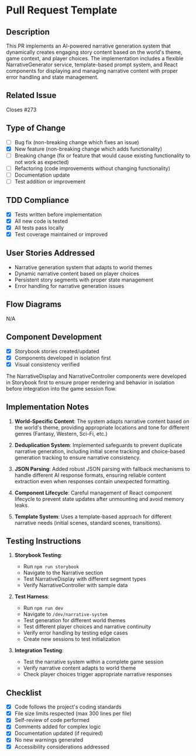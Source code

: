 # Pull Request Template

## Description
This PR implements an AI-powered narrative generation system that dynamically creates engaging story content based on the world's theme, game context, and player choices. The implementation includes a flexible NarrativeGenerator service, template-based prompt system, and React components for displaying and managing narrative content with proper error handling and state management.

## Related Issue
Closes #273

## Type of Change
- [ ] Bug fix (non-breaking change which fixes an issue)
- [x] New feature (non-breaking change which adds functionality)
- [ ] Breaking change (fix or feature that would cause existing functionality to not work as expected)
- [ ] Refactoring (code improvements without changing functionality)
- [ ] Documentation update
- [ ] Test addition or improvement

## TDD Compliance
- [x] Tests written before implementation
- [x] All new code is tested
- [x] All tests pass locally
- [x] Test coverage maintained or improved

## User Stories Addressed
- Narrative generation system that adapts to world themes
- Dynamic narrative content based on player choices
- Persistent story segments with proper state management
- Error handling for narrative generation issues

## Flow Diagrams
N/A

## Component Development
- [x] Storybook stories created/updated
- [x] Components developed in isolation first
- [x] Visual consistency verified

The NarrativeDisplay and NarrativeController components were developed in Storybook first to ensure proper rendering and behavior in isolation before integration into the game session flow.

## Implementation Notes
1. **World-Specific Content**: The system adapts narrative content based on the world's theme, providing appropriate locations and tone for different genres (Fantasy, Western, Sci-Fi, etc.)

2. **Deduplication System**: Implemented safeguards to prevent duplicate narrative generation, including initial scene tracking and choice-based generation tracking to ensure narrative consistency.

3. **JSON Parsing**: Added robust JSON parsing with fallback mechanisms to handle different AI response formats, ensuring reliable content extraction even when responses contain unexpected formatting.

4. **Component Lifecycle**: Careful management of React component lifecycle to prevent state updates after unmounting and avoid memory leaks.

5. **Template System**: Uses a template-based approach for different narrative needs (initial scenes, standard scenes, transitions).

## Testing Instructions
1. **Storybook Testing**:
   - Run `npm run storybook`
   - Navigate to the Narrative section
   - Test NarrativeDisplay with different segment types
   - Verify NarrativeController with sample data

2. **Test Harness**:
   - Run `npm run dev`
   - Navigate to `/dev/narrative-system`
   - Test generation for different world themes
   - Test different player choices and narrative continuity
   - Verify error handling by testing edge cases
   - Create new sessions to test initialization

3. **Integration Testing**:
   - Test the narrative system within a complete game session
   - Verify narrative content adapts to world theme
   - Check player choices trigger appropriate narrative responses

## Checklist
- [x] Code follows the project's coding standards
- [x] File size limits respected (max 300 lines per file)
- [x] Self-review of code performed
- [x] Comments added for complex logic
- [x] Documentation updated (if required)
- [x] No new warnings generated
- [x] Accessibility considerations addressed